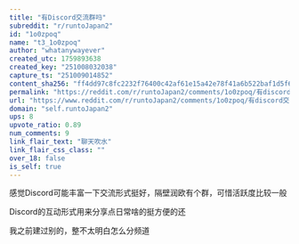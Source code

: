 ```yaml
---
title: "有Discord交流群吗"
subreddit: "r/runtoJapan2"
id: "1o0zpoq"
name: "t3_1o0zpoq"
author: "whatanywayever"
created_utc: 1759893638
created_key: "251008032038"
capture_ts: "251009014852"
content_sha256: "ff4dd97c8fc2232f76400c42af61e15a42e78f41a6b522baf1d5f6130d1c4752"
permalink: "https://reddit.com/r/runtoJapan2/comments/1o0zpoq/有discord交流群吗/"
url: "https://www.reddit.com/r/runtoJapan2/comments/1o0zpoq/有discord交流群吗/"
domain: "self.runtoJapan2"
ups: 8
upvote_ratio: 0.89
num_comments: 9
link_flair_text: "聊天吹水"
link_flair_css_class: ""
over_18: false
is_self: true
---
```


感觉Discord可能丰富一下交流形式挺好，隔壁润欧有个群，可惜活跃度比较一般

Discord的互动形式用来分享点日常啥的挺方便的还

我之前建过别的，整不太明白怎么分频道
